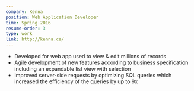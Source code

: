 ```yaml
---
company: Kenna
position: Web Application Developer
time: Spring 2016
resume-order: 3
type: work
link: http://kenna.ca/
---
```

- Developed for web app used to view & edit millions of records
- Agile development of new features according to business specification including an expandable list view with selection
- Improved server-side requests by optimizing SQL queries which increased the efficiency of the queries by up to 9x
